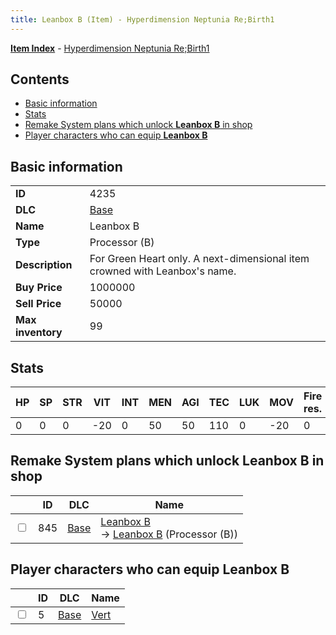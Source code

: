 ```yaml
---
title: Leanbox B (Item) - Hyperdimension Neptunia Re;Birth1
---
```


[**Item Index**](/neptunia/rb1/item/index.html) - [Hyperdimension Neptunia Re;Birth1](/neptunia/rb1)

## Contents

- [Basic information](#basic-information)
- [Stats](#stats)
- [Remake System plans which unlock **Leanbox B** in shop](#remake-system-plans-which-unlock-leanbox-b-in-shop)
- [Player characters who can equip **Leanbox B**](#player-characters-who-can-equip-leanbox-b)

## Basic information

|   |   |
| -- | -- |
| **ID** | 4235 |
| **DLC** | [Base](/neptunia/rb1/dlc/1-base.html) |
| **Name** | Leanbox B |
| **Type** | Processor (B) |
| **Description** | For Green Heart only. A next-dimensional item crowned with Leanbox's name. |
| **Buy Price** | 1000000 |
| **Sell Price** | 50000 |
| **Max inventory** | 99 |


## Stats

| HP | SP | STR | VIT | INT | MEN | AGI | TEC | LUK | MOV | Fire res. | Ice res. | Wind res. | Lightning res. |
| -- | -- | --- | --- | --- | --- | --- | --- | --- | --- | --------- | -------- | --------- | -------------- |
| 0 | 0 | 0 | -20 | 0 | 50 | 50 | 110 | 0 | -20 | 0 | 0 | 5 | 0 |


## Remake System plans which unlock **Leanbox B** in shop

|    | ID | DLC | Name |
| -- | -- | --- | ---- |
| <input type="checkbox" id="rb1-remake-1-845" class="trackbox" /> | 845 | [Base](/neptunia/rb1/dlc/1-base.html) | [Leanbox B](/neptunia/rb1/remake/1-845-leanbox-b.html)<br /> → [Leanbox B](/neptunia/rb1/item/1-4235-leanbox-b.html) (Processor (B)) |


## Player characters who can equip **Leanbox B**

|    | ID | DLC | Name |
| -- | -- | --- | ---- |
| <input type="checkbox" id="rb1-player-1-5" class="trackbox" /> | 5 | [Base](/neptunia/rb1/dlc/1-base.html) | [Vert](/neptunia/rb1/player/1-5-vert.html) |
